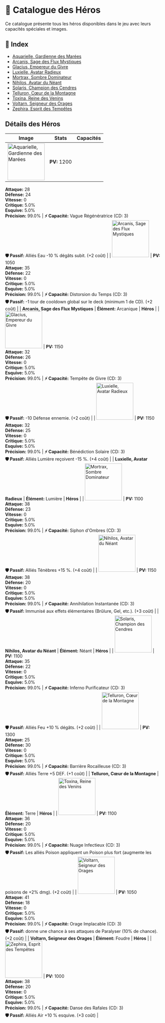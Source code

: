 # 🦸 Catalogue des Héros

Ce catalogue présente tous les héros disponibles dans le jeu avec leurs capacités spéciales et images.

## 🎯 Index

- [Aquarielle, Gardienne des Marées](#aquarielle-gardienne-des-marees)
- [Arcanis, Sage des Flux Mystiques](#arcanis-sage-des-flux-mystiques)
- [Glacius, Empereur du Givre](#glacius-empereur-du-givre)
- [Luxielle, Avatar Radieux](#luxielle-avatar-radieux)
- [Mortrax, Sombre Dominateur](#mortrax-sombre-dominateur)
- [Nihilos, Avatar du Néant](#nihilos-avatar-du-neant)
- [Solaris, Champion des Cendres](#solaris-champion-des-cendres)
- [Telluron, Cœur de la Montagne](#telluron-cœur-de-la-montagne)
- [Toxina, Reine des Venins](#toxina-reine-des-venins)
- [Voltarn, Seigneur des Orages](#voltarn-seigneur-des-orages)
- [Zephira, Esprit des Tempêtes](#zephira-esprit-des-tempêtes)

## Détails des Héros

| Image | Stats | Capacités |
|-------|-------|-----------|
| <img src="JeuDeCarte/Assets/img/Hero/2.png" width="120" height="auto" alt="Aquarielle, Gardienne des Marées"> | **PV:** 1200<br>
**Attaque:** 28<br>
**Défense:** 24<br>
**Vitesse:** 0<br>
**Critique:** 5.0%<br>
**Esquive:** 5.0%<br>
**Précision:** 99.0% | **⚡ Capacité:** Vague Régénératrice (CD: 3)<br>
**🛡️ Passif:** Alliés Eau -10 % dégâts subit. (+2 coût) |
| <img src="JeuDeCarte/Assets/img/Hero/9.png" width="120" height="auto" alt="Arcanis, Sage des Flux Mystiques"> | **PV:** 1050<br>
**Attaque:** 35<br>
**Défense:** 22<br>
**Vitesse:** 0<br>
**Critique:** 5.0%<br>
**Esquive:** 5.0%<br>
**Précision:** 99.0% | **⚡ Capacité:** Distorsion du Temps (CD: 3)<br>
**🛡️ Passif:** -1 tour de cooldown global sur le deck (minimum 1 de CD). (+2 coût) |
| **Arcanis, Sage des Flux Mystiques** | **Élément:** Arcanique | **Héros** |
| <img src="JeuDeCarte/Assets/img/Hero/3.png" width="120" height="auto" alt="Glacius, Empereur du Givre"> | **PV:** 1150<br>
**Attaque:** 32<br>
**Défense:** 26<br>
**Vitesse:** 0<br>
**Critique:** 5.0%<br>
**Esquive:** 5.0%<br>
**Précision:** 99.0% | **⚡ Capacité:** Tempête de Givre (CD: 3)<br>
**🛡️ Passif:** -10 Défense ennemie. (+2 coût) |
| <img src="JeuDeCarte/Assets/img/Hero/7.png" width="120" height="auto" alt="Luxielle, Avatar Radieux"> | **PV:** 1150<br>
**Attaque:** 32<br>
**Défense:** 25<br>
**Vitesse:** 0<br>
**Critique:** 5.0%<br>
**Esquive:** 5.0%<br>
**Précision:** 99.0% | **⚡ Capacité:** Bénédiction Solaire (CD: 3)<br>
**🛡️ Passif:** Alliés Lumière reçoivent -15 %. (+4 coût) |
| **Luxielle, Avatar Radieux** | **Élément:** Lumière | **Héros** |
| <img src="JeuDeCarte/Assets/img/Hero/8.png" width="120" height="auto" alt="Mortrax, Sombre Dominateur"> | **PV:** 1100<br>
**Attaque:** 38<br>
**Défense:** 23<br>
**Vitesse:** 0<br>
**Critique:** 5.0%<br>
**Esquive:** 5.0%<br>
**Précision:** 99.0% | **⚡ Capacité:** Siphon d'Ombres (CD: 3)<br>
**🛡️ Passif:** Alliés Ténèbres +15 %. (+4 coût) |
| <img src="JeuDeCarte/Assets/img/Hero/11.png" width="120" height="auto" alt="Nihilos, Avatar du Néant"> | **PV:** 1150<br>
**Attaque:** 38<br>
**Défense:** 20<br>
**Vitesse:** 0<br>
**Critique:** 5.0%<br>
**Esquive:** 5.0%<br>
**Précision:** 99.0% | **⚡ Capacité:** Annihilation Instantanée (CD: 3)<br>
**🛡️ Passif:** Immunisé aux effets élémentaires (Brûlure, Gel, etc.). (+3 coût) |
| **Nihilos, Avatar du Néant** | **Élément:** Néant | **Héros** |
| <img src="JeuDeCarte/Assets/img/Hero/1.png" width="120" height="auto" alt="Solaris, Champion des Cendres"> | **PV:** 1100<br>
**Attaque:** 35<br>
**Défense:** 22<br>
**Vitesse:** 0<br>
**Critique:** 5.0%<br>
**Esquive:** 5.0%<br>
**Précision:** 99.0% | **⚡ Capacité:** Inferno Purificateur (CD: 3)<br>
**🛡️ Passif:** Alliés Feu +10 % dégâts. (+2 coût) |
| <img src="JeuDeCarte/Assets/img/Hero/4.png" width="120" height="auto" alt="Telluron, Cœur de la Montagne"> | **PV:** 1300<br>
**Attaque:** 25<br>
**Défense:** 30<br>
**Vitesse:** 0<br>
**Critique:** 5.0%<br>
**Esquive:** 5.0%<br>
**Précision:** 99.0% | **⚡ Capacité:** Barrière Rocailleuse (CD: 3)<br>
**🛡️ Passif:** Alliés Terre +5 DEF. (+1 coût) |
| **Telluron, Cœur de la Montagne** | **Élément:** Terre | **Héros** |
| <img src="JeuDeCarte/Assets/img/Hero/10.png" width="120" height="auto" alt="Toxina, Reine des Venins"> | **PV:** 1100<br>
**Attaque:** 36<br>
**Défense:** 20<br>
**Vitesse:** 0<br>
**Critique:** 5.0%<br>
**Esquive:** 5.0%<br>
**Précision:** 99.0% | **⚡ Capacité:** Nuage Infectieux (CD: 3)<br>
**🛡️ Passif:** Les alliés Poison appliquent un Poison plus fort (augmente les poisons de +2% dmg). (+2 coût) |
| <img src="JeuDeCarte/Assets/img/Hero/6.png" width="120" height="auto" alt="Voltarn, Seigneur des Orages"> | **PV:** 1050<br>
**Attaque:** 41<br>
**Défense:** 18<br>
**Vitesse:** 0<br>
**Critique:** 5.0%<br>
**Esquive:** 5.0%<br>
**Précision:** 99.0% | **⚡ Capacité:** Orage Implacable (CD: 3)<br>
**🛡️ Passif:** donne une chance à ses attaques de Paralyser (10% de chance). (+2 coût) |
| **Voltarn, Seigneur des Orages** | **Élément:** Foudre | **Héros** |
| <img src="JeuDeCarte/Assets/img/Hero/5.png" width="120" height="auto" alt="Zephira, Esprit des Tempêtes"> | **PV:** 1000<br>
**Attaque:** 38<br>
**Défense:** 20<br>
**Vitesse:** 0<br>
**Critique:** 5.0%<br>
**Esquive:** 5.0%<br>
**Précision:** 99.0% | **⚡ Capacité:** Danse des Rafales (CD: 3)<br>
**🛡️ Passif:** Alliés Air +10 % esquive. (+3 coût) |
